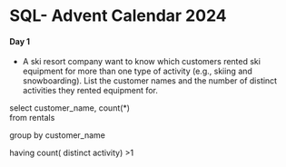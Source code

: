 # SQL- Advent Calendar 2024
#### Day 1
- A ski resort company want to know which customers rented ski equipment for more than one type of activity (e.g., skiing and snowboarding). List the customer names and the number of distinct activities they rented equipment for.
  
select customer_name, count(*) <br> from rentals 

group by customer_name

having count( distinct activity) >1
